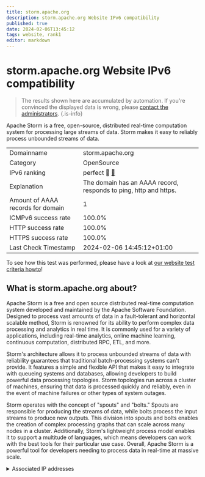 ```yaml
---
title: storm.apache.org
description: storm.apache.org Website IPv6 compatibility
published: true
date: 2024-02-06T13:45:12
tags: website, rank1
editor: markdown
---
```


# storm.apache.org Website IPv6 compatibility

> The results shown here are accumulated by automation. If you're convinced the displayed data is wrong, please [contact the administrators](/howto/chat). 
{.is-info}

Apache Storm is a free, open-source, distributed real-time computation system for processing large streams of data. Storm makes it easy to reliably process unbounded streams of data.


|   |   |
| - | - |
| Domainname | storm.apache.org
| Category | OpenSource |
| IPv6 ranking | perfect :1st_place_medal: [🔗](/howto/ranking) |
| Explanation | The domain has an AAAA record, responds to ping, http and https. |
| Amount of AAAA records for domain | 1 |
| ICMPv6 success rate | 100.0%|
| HTTP success rate | 100.0% |
| HTTPS success rate | 100.0% |
| Last Check Timestamp | 2024-02-06 14:45:12+01:00 |

To see how this test was performed, please have a look at [our website test criteria howto](/howto/testcriteria/website)!


## What is storm.apache.org about?
Apache Storm is a free and open source distributed real-time computation system developed and maintained by the Apache Software Foundation. Designed to process vast amounts of data in a fault-tolerant and horizontal scalable method, Storm is renowned for its ability to perform complex data processing and analytics in real time. It is commonly used for a variety of applications, including real-time analytics, online machine learning, continuous computation, distributed RPC, ETL, and more.

Storm's architecture allows it to process unbounded streams of data with reliability guarantees that traditional batch-processing systems can't provide. It features a simple and flexible API that makes it easy to integrate with queueing systems and databases, allowing developers to build powerful data processing topologies. Storm topologies run across a cluster of machines, ensuring that data is processed quickly and reliably, even in the event of machine failures or other types of system outages.

Storm operates with the concept of "spouts" and "bolts." Spouts are responsible for producing the streams of data, while bolts process the input streams to produce new outputs. This division into spouts and bolts enables the creation of complex processing graphs that can scale across many nodes in a cluster. Additionally, Storm's lightweight process model enables it to support a multitude of languages, which means developers can work with the best tools for their particular use case. Overall, Apache Storm is a powerful tool for developers needing to process data in real-time at massive scale.



<details>
<summary>Associated IP addresses</summary>

2a04:4e42::644

</details>

